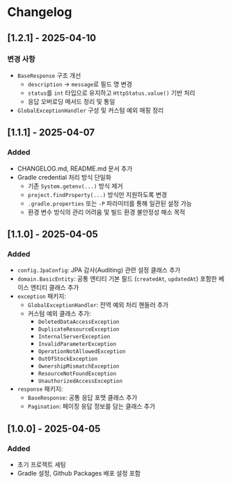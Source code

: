 # Changelog

## [1.2.1] - 2025-04-10

### 변경 사항
- `BaseResponse` 구조 개선
    - `description` → `message`로 필드 명 변경
    - `status`를 `int` 타입으로 유지하고 `HttpStatus.value()` 기반 처리
    - 응답 오버로딩 메서드 정리 및 통일
- `GlobalExceptionHandler` 구성 및 커스텀 예외 매핑 정리

## [1.1.1] - 2025-04-07
### Added
- CHANGELOG.md, README.md 문서 추가
- Gradle credential 처리 방식 단일화
    - 기존 `System.getenv(...)` 방식 제거
    - `project.findProperty(...)` 방식만 지원하도록 변경
    - `.gradle.properties` 또는 `-P` 파라미터를 통해 일관된 설정 가능
    - 환경 변수 방식의 관리 어려움 및 빌드 환경 불안정성 해소 목적

## [1.1.0] - 2025-04-05
### Added
- `config.JpaConfig`: JPA 감사(Auditing) 관련 설정 클래스 추가
- `domain.BasicEntity`: 공통 엔티티 기본 필드 (`createdAt`, `updatedAt`) 포함한 베이스 엔티티 클래스 추가
- `exception` 패키지:
    - `GlobalExceptionHandler`: 전역 예외 처리 핸들러 추가
    - 커스텀 예외 클래스 추가:
        - `DeletedDataAccessException`
        - `DuplicateResourceException`
        - `InternalServerException`
        - `InvalidParameterException`
        - `OperationNotAllowedException`
        - `OutOfStockException`
        - `OwnershipMismatchException`
        - `ResourceNotFoundException`
        - `UnauthorizedAccessException`
- `response` 패키지:
    - `BaseResponse`: 공통 응답 포맷 클래스 추가
    - `Pagination`: 페이징 응답 정보를 담는 클래스 추가

## [1.0.0] - 2025-04-05
### Added
- 초기 프로젝트 세팅
- Gradle 설정, Github Packages 배포 설정 포함
